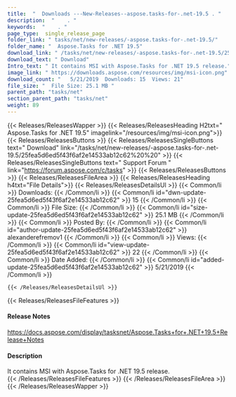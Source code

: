 ```yaml
---
title:  "  Downloads ---New-Releases--aspose.tasks-for-.net-19.5 . " 
description:  "    . " 
keywords:  "    . " 
page_type:  single_release_page
folder_link: " tasks/net/new-releases/-aspose.tasks-for-.net-19.5/"
folder_name: "  Aspose.Tasks for .NET 19.5"
download_link: " /tasks/net/new-releases/-aspose.tasks-for-.net-19.5/25fea5d6ed5f43f6af2e14533ab12c62"
download_text: " Download"
Intro_text: " It contains MSI with Aspose.Tasks for .NET 19.5 release."
image_link: " https://downloads.aspose.com/resources/img/msi-icon.png"
download_count: "   5/21/2019  Downloads: 15  Views: 21"
file_size: "  File Size: 25.1 MB "
parent_path: "tasks/net"
section_parent_path: "tasks/net"
weight: 89 
---
```


{{< Releases/ReleasesWapper >}}
  {{< Releases/ReleasesHeading H2txt="  Aspose.Tasks for .NET 19.5" imagelink="/resources/img/msi-icon.png">}}
  {{< Releases/ReleasesButtons >}}
    {{< Releases/ReleasesSingleButtons text=" Download" link="/tasks/net/new-releases/-aspose.tasks-for-.net-19.5/25fea5d6ed5f43f6af2e14533ab12c62%20%20" >}}
    {{< Releases/ReleasesSingleButtons text=" Support Forum " link="https://forum.aspose.com/c/tasks" >}}
  {{< Releases/ReleasesButtons >}}
  {{< Releases/ReleasesFileArea >}}
    {{< Releases/ReleasesHeading h4txt="File Details">}}
    {{< Releases/ReleasesDetailsUl >}}
            {{< Common/li  >}} Downloads: {{< /Common/li >}} 
      {{< Common/li id="dwn-update-25fea5d6ed5f43f6af2e14533ab12c62" >}} 15 {{< /Common/li >}} 
      {{< Common/li  >}} File Size: {{< /Common/li >}} 
      {{< Common/li id="size-update-25fea5d6ed5f43f6af2e14533ab12c62" >}} 25.1 MB {{< /Common/li >}} 
      {{< Common/li  >}} Posted By: {{< /Common/li >}} 
      {{< Common/li id="author-update-25fea5d6ed5f43f6af2e14533ab12c62" >}} alexanderefremov1 {{< /Common/li >}} 
      {{< Common/li  >}} Views: {{< /Common/li >}} 
      {{< Common/li id="view-update-25fea5d6ed5f43f6af2e14533ab12c62" >}} 22 {{< /Common/li >}} 
      {{< Common/li  >}} Date Added: {{< /Common/li >}} 
      {{< Common/li id="added-update-25fea5d6ed5f43f6af2e14533ab12c62" >}} 5/21/2019 {{< /Common/li >}} 

    {{< /Releases/ReleasesDetailsUl >}}

  {{< Releases/ReleasesFileFeatures >}}
      <h4>Release Notes</h4><div><a href="https://docs.aspose.com/display/tasksnet/Aspose.Tasks+for+.NET+19.5+Release+Notes">https://docs.aspose.com/display/tasksnet/Aspose.Tasks+for+.NET+19.5+Release+Notes</a></div><h4>Description</h4><div class="HTMLDescription">It contains MSI with Aspose.Tasks for .NET 19.5 release.</div>
  {{< /Releases/ReleasesFileFeatures >}}
 {{< /Releases/ReleasesFileArea >}}
{{< /Releases/ReleasesWapper >}}


